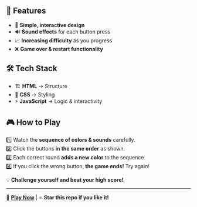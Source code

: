 
## 🚀 Features  
- 🎨 **Simple, interactive design**  
- 🔊 **Sound effects** for each button press  
- 📈 **Increasing difficulty** as you progress  
- ❌ **Game over & restart functionality**  

## 🛠 Tech Stack  
- 🏗 **HTML** → Structure  
- 🎨 **CSS** → Styling  
- ⚡ **JavaScript** → Logic & interactivity  

## 🎮 How to Play  
1️⃣ Watch the **sequence of colors & sounds** carefully.  
2️⃣ Click the buttons **in the same order** as shown.  
3️⃣ Each correct round **adds a new color** to the sequence.  
4️⃣ If you click the wrong button, **the game ends!** Try again!  

💡 **Challenge yourself and beat your high score!**  

---

📌 **[Play Now](#)** | ⭐ **Star this repo if you like it!**  
